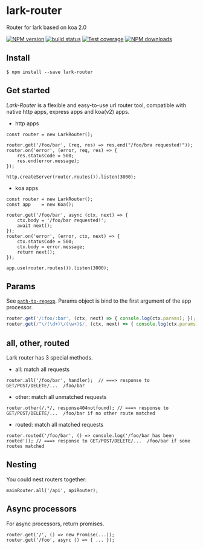 lark-router
=============

Router for lark based on koa 2.0

[![NPM version][npm-image]][npm-url]
[![build status][travis-image]][travis-url]
[![Test coverage][coveralls-image]][coveralls-url]
[![NPM downloads][downloads-image]][npm-url]
  
## Install

```
$ npm install --save lark-router
```

## Get started

_Lark-Router_ is a flexible and easy-to-use url router tool, compatible with native http apps, express apps and koa(v2) apps.

* http apps
```
const router = new LarkRouter();

router.get('/foo/bar', (req, res) => res.end("/foo/bra requested!"));
router.on('error', (error, req, res) => {
    res.statusCode = 500;
    res.end(error.message);
});

http.createServer(router.routes()).listen(3000);
```

* koa apps
```
const router = new LarkRouter();
const app    = new Koa();

router.get('/foo/bar', async (ctx, next) => {
    ctx.body = '/foo/bar requested!';
    await next();
});
router.on('error', (error, ctx, next) => {
    ctx.statusCode = 500;
    ctx.body = error.message;
    return next();
});

app.use(router.routes()).listen(3000);
```

## Params

See [`path-to-regexp`](https://github.com/pillarjs/path-to-regexp). Params object is bind to the first argument of the app processor.

```javascript
router.get('/:foo/:bar', (ctx, next) => { console.log(ctx.params); }); // ===> { foo: xxx, bar: xxx }
router.get(/^\/(\d+)\/(\w+)$/, (ctx, next) => { console.log(ctx.params); }); // ===> { 0: xxx, 1: xxx}
```
## all, other, routed

Lark router has 3 special methods.
* all: match all requests

```
router.all('/foo/bar', handler);  // ===> response to GET/POST/DELETE/...  /foo/bar
```

* other: match all unmatched requests

```
router.other(/.*/, response404notfound); // ===> response to GET/POST/DELETE/...  /foo/bar if no other route matched
```

* routed: match all matched requests

```
router.routed('/foo/bar', () => console.log('/foo/bar has been routed')); // ===> response to GET/POST/DELETE/...  /foo/bar if some routes matched
```

## Nesting

You could nest routers together:

```
mainRouter.all('/api', apiRouter);
```

## Async processors

For async processors, return promises.

```
router.get('/', () => new Promise(...));
router.get('/foo', async () => { ... });
```
  
[npm-image]: https://img.shields.io/npm/v/lark-router.svg?style=flat-square
[npm-url]: https://npmjs.org/package/lark-router
[travis-image]: https://img.shields.io/travis/larkjs/lark-router/master.svg?style=flat-square
[travis-url]: https://travis-ci.org/larkjs/lark-router
[downloads-image]: https://img.shields.io/npm/dm/lark-router.svg?style=flat-square
[coveralls-image]: https://img.shields.io/codecov/c/github/larkjs/lark-router.svg?style=flat-square
[coveralls-url]: https://codecov.io/github/larkjs/lark-router

